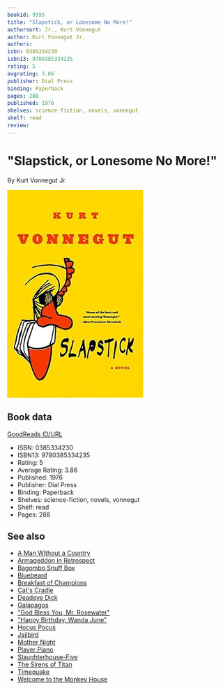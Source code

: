 ```yaml
---
bookid: 9595
title: "Slapstick, or Lonesome No More!"
authorsort: Jr., Kurt Vonnegut
author: Kurt Vonnegut Jr.
authors: 
isbn: 0385334230
isbn13: 9780385334235
rating: 5
avgrating: 3.86
publisher: Dial Press
binding: Paperback
pages: 288
published: 1976
shelves: science-fiction, novels, vonnegut
shelf: read
review: 
---
```


# "Slapstick, or Lonesome No More!"

By Kurt Vonnegut Jr.

![](../../assets/bookcovers/1514342815l/9595._SY475_.jpg)

## Book data

[GoodReads ID/URL](https://www.goodreads.com/book/show/9595)

- ISBN: 0385334230
- ISBN13: 9780385334235
- Rating: 5
- Average Rating: 3.86
- Published: 1976
- Publisher: Dial Press
- Binding: Paperback
- Shelves: science-fiction, novels, vonnegut
- Shelf: read
- Pages: 288


## See also

- [A Man Without a Country](A_Man_Without_a_Country.md)
- [Armageddon in Retrospect](Armageddon_in_Retrospect-_And_Other_New_and_Unpublished_Writings_on_War_and_Peace.md)
- [Bagombo Snuff Box](Bagombo_Snuff_Box.md)
- [Bluebeard](Bluebeard.md)
- [Breakfast of Champions](Breakfast_of_Champions.md)
- [Cat's Cradle](Cats_Cradle.md)
- [Deadeye Dick](Deadeye_Dick.md)
- [Galápagos](Galápagos.md)
- ["God Bless You, Mr. Rosewater"](God_Bless_You__Mr_Rosewater.md)
- ["Happy Birthday, Wanda June"](Happy_Birthday__Wanda_June.md)
- [Hocus Pocus](Hocus_Pocus.md)
- [Jailbird](Jailbird.md)
- [Mother Night](Mother_Night.md)
- [Player Piano](Player_Piano.md)
- [Slaughterhouse-Five](Slaughterhouse-Five.md)
- [The Sirens of Titan](The_Sirens_of_Titan.md)
- [Timequake](Timequake.md)
- [Welcome to the Monkey House](Welcome_to_the_Monkey_House.md)
